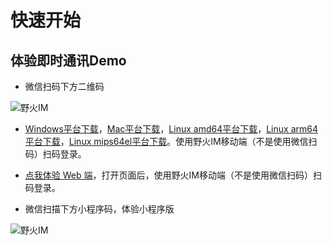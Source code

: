 # 快速开始
## 体验即时通讯Demo

* 微信扫码下方二维码

 ![野火IM](https://static.wildfirechat.net/download_qrcode.png)

* [Windows平台下载](https://static.wildfirechat.cn/wildfirechat-0.6.1-win-x64-setup.exe)，[Mac平台下载](https://static.wildfirechat.cn/wildfirechat-0.6.1-mac-universal.dmg)，[Linux amd64平台下载](http://static.wildfirechat.net/wildfirechat-0.6.1-linux-x86_64.AppImage)，[Linux arm64平台下载](http://static.wildfirechat.net/wildfirechat-0.6.1-linux-arm64.AppImage)，[Linux mips64el平台下载](http://static.wildfirechat.net/wf-pc-chat_0.6.1_mips64el.deb)。使用野火IM移动端（不是使用微信扫码）扫码登录。

* [点我体验 Web 端](https://web.wildfirechat.cn)，打开页面后，使用野火IM移动端（不是使用微信扫码）扫码登录。

* 微信扫描下方小程序码，体验小程序版

 ![野火IM](https://static.wildfirechat.net/wx.jpg)
